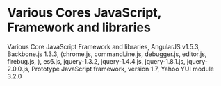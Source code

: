 # Various Cores JavaScript, Framework and libraries
Various Core JavaScript Framework and libraries, AngularJS v1.5.3, Backbone.js 1.3.3, (chrome.js, commandLine.js, debugger.js, editor.js, firebug.js, ), es6.js, jquery-1.3.2, jquery-1.4.4.js, jquery-1.8.1.js, jquery-2.0.0.js, Prototype JavaScript framework, version 1.7, Yahoo YUI module 3.2.0
